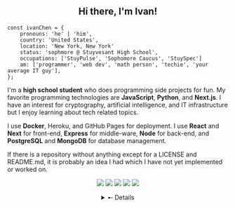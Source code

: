<h2 align="center">Hi there, I'm Ivan!</h2>

```
const ivanChen = {
    pronouns: 'he' | 'him',
    country: 'United States',
    location: 'New York, New York'
    status: 'sophmore @ Stuyvesant High School',
    occupations: ['StuyPulse', 'Sophomore Caucus', 'StuySpec']
    am: ['programmer', 'web dev', 'math person', 'techie', 'your average IT guy'],
};
```

I'm a **high school student** who does programming side projects for fun. My favorite programming technologies are **JavaScript**, **Python**, and **Next.js**. I have an interest for cryptography, artificial intelligence, and IT infrastructure but I enjoy learning about tech related topics. 

I use **Docker**, Heroku, and GitHub Pages for deployment. I use **React** and **Next** for front-end, **Express** for middle-ware, **Node** for back-end, and **PostgreSQL** and **MongoDB** for database management. 

If there is a repository without anything except for a LICENSE and README.md, it is probably an idea I had which I have not yet implemented or worked on. 

<p align="center">
    <a href="https://anivanchen.github.io"><img src="https://img.shields.io/badge/My Website-white?style=for-the-badge"></a>
    <a href="https://stuy.enschool.org"><img src="https://img.shields.io/badge/Stuyvesant High School-blue?style=for-the-badge"></a>
    <a href="https://github.com/StuyPulse"><img src="https://img.shields.io/badge/StuyPulse-red?style=for-the-badge"></a>
    <a href="https://github.com/StuySpec"><img src="https://img.shields.io/badge/StuySpec-white?style=for-the-badge"></a>
    <a href="https://github.com/StuySU"><img src="https://img.shields.io/badge/StuySU-navy?style=for-the-badge"></a>
</p>
<details align="center">
    <summary>➸ Details</summary>
    <p align="center">
        <img src="https://github-readme-stats.vercel.app/api?username=anivanchen&count_private=true&show_icons=true&theme=dark">
    </p>
    </p align="center">
        <img src="https://github-readme-stats.vercel.app/api/top-langs/?username=anivanchen&layout=compact&hide=Dockerfile&theme=dark">
    </p>
</details>
